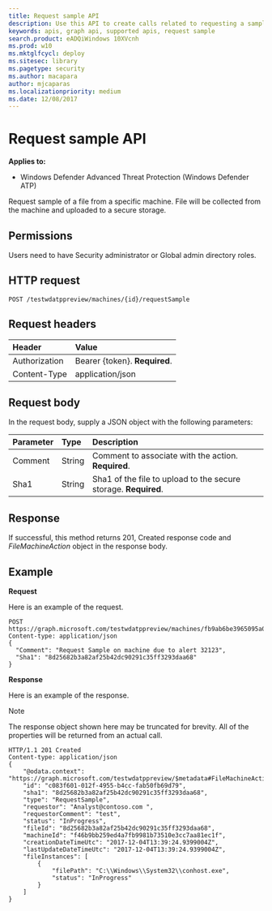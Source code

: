 ```yaml
---
title: Request sample API
description: Use this API to create calls related to requesting a sample from a machine.
keywords: apis, graph api, supported apis, request sample
search.product: eADQiWindows 10XVcnh
ms.prod: w10
ms.mktglfcycl: deploy
ms.sitesec: library
ms.pagetype: security
ms.author: macapara
author: mjcaparas
ms.localizationpriority: medium
ms.date: 12/08/2017
---
```


# Request sample API

**Applies to:**

- Windows Defender Advanced Threat Protection (Windows Defender ATP)



Request sample of a file from a specific machine. File will be collected from the machine and uploaded to a secure storage. 

## Permissions
Users need to have Security administrator or Global admin directory roles.

## HTTP request
```
POST /testwdatppreview/machines/{id}/requestSample
```

## Request headers

Header | Value 
:---|:---
Authorization | Bearer {token}. **Required**.
Content-Type	| application/json

## Request body
In the request body, supply a JSON object with the following parameters:

Parameter |	Type	| Description
:---|:---|:---
Comment |	String |	Comment to associate with the action. **Required**.
Sha1 |	String	 | Sha1 of the file to upload to the secure storage. **Required**.

## Response
If successful, this method returns 201, Created response code and *FileMachineAction*  object in the response body.


## Example

**Request**

Here is an example of the request.

```
POST https://graph.microsoft.com/testwdatppreview/machines/fb9ab6be3965095a09c057be7c90f0a2/requestSample
Content-type: application/json
{
  "Comment": "Request Sample on machine due to alert 32123",
  "Sha1": "8d25682b3a82af25b42dc90291c35ff3293daa68"
}

```

**Response**

Here is an example of the response.

>[!NOTE]
>The response object shown here may be truncated for brevity. All of the properties will be returned from an actual call.

```
HTTP/1.1 201 Created
Content-type: application/json
{
    "@odata.context": "https://graph.microsoft.com/testwdatppreview/$metadata#FileMachineActions/$entity",
    "id": "c083f601-012f-4955-b4cc-fab50fb69d79",
    "sha1": "8d25682b3a82af25b42dc90291c35ff3293daa68",
    "type": "RequestSample",
    "requestor": "Analyst@contoso.com ",
    "requestorComment": "test",
    "status": "InProgress",
    "fileId": "8d25682b3a82af25b42dc90291c35ff3293daa68",
    "machineId": "f46b9bb259ed4a7fb9981b73510e3cc7aa81ec1f",
    "creationDateTimeUtc": "2017-12-04T13:39:24.9399004Z",
    "lastUpdateDateTimeUtc": "2017-12-04T13:39:24.9399004Z",
    "fileInstances": [
        {
            "filePath": "C:\\Windows\\System32\\conhost.exe",
            "status": "InProgress"
        }
    ] 
}

```
